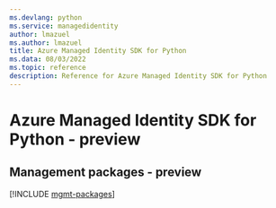 ```yaml
---
ms.devlang: python
ms.service: managedidentity
author: lmazuel
ms.author: lmazuel
title: Azure Managed Identity SDK for Python
ms.data: 08/03/2022
ms.topic: reference
description: Reference for Azure Managed Identity SDK for Python
---
```

# Azure Managed Identity SDK for Python - preview

## Management packages - preview
[!INCLUDE [mgmt-packages](managed-identity-mgmt-index.md)]